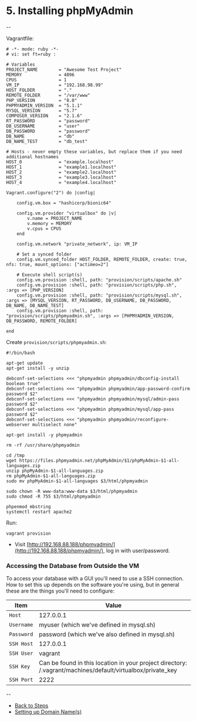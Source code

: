 # 5. Installing phpMyAdmin

--

Vagrantfile:

```
# -*- mode: ruby -*-
# vi: set ft=ruby :

# Variables
PROJECT_NAME        = "Awesome Test Project"
MEMORY              = 4096
CPUS                = 1
VM_IP               = "192.168.98.99"
HOST_FOLDER         = "."
REMOTE_FOLDER       = "/var/www"
PHP_VERSION         = "8.0"
PHPMYADMIN_VERSION  = "5.1.1"
MYSQL_VERSION       = "5.7"
COMPOSER_VERSION    = "2.1.6"
RT_PASSWORD         = "password"
DB_USERNAME         = "user"
DB_PASSWORD         = "password"
DB_NAME             = "db"
DB_NAME_TEST        = "db_test"

# Hosts - never empty these variables, but replace them if you need additional hostnames
HOST_0              = "example.localhost"
HOST_1              = "example1.localhost"
HOST_2              = "example2.localhost"
HOST_3              = "example3.localhost"
HOST_4              = "example4.localhost"

Vagrant.configure("2") do |config|

	config.vm.box = "hashicorp/bionic64"

	config.vm.provider "virtualbox" do |v|
		v.name = PROJECT_NAME
		v.memory = MEMORY
		v.cpus = CPUS
	end

	config.vm.network "private_network", ip: VM_IP

	# Set a synced folder
	config.vm.synced_folder HOST_FOLDER, REMOTE_FOLDER, create: true, nfs: true, mount_options: ["actimeo=2"]

	# Execute shell script(s)
	config.vm.provision :shell, path: "provision/scripts/apache.sh"
	config.vm.provision :shell, path: "provision/scripts/php.sh", :args => [PHP_VERSION]
	config.vm.provision :shell, path: "provision/scripts/mysql.sh", :args => [MYSQL_VERSION, RT_PASSWORD, DB_USERNAME, DB_PASSWORD, DB_NAME, DB_NAME_TEST]
	config.vm.provision :shell, path: "provision/scripts/phpmyadmin.sh", :args => [PHPMYADMIN_VERSION, DB_PASSWORD, REMOTE_FOLDER]

end
```

Create `provision/scripts/phpmyadmin.sh`:

```
#!/bin/bash

apt-get update
apt-get install -y unzip

debconf-set-selections <<< "phpmyadmin phpmyadmin/dbconfig-install boolean true"
debconf-set-selections <<< "phpmyadmin phpmyadmin/app-password-confirm password $2"
debconf-set-selections <<< "phpmyadmin phpmyadmin/mysql/admin-pass password $2"
debconf-set-selections <<< "phpmyadmin phpmyadmin/mysql/app-pass password $2"
debconf-set-selections <<< "phpmyadmin phpmyadmin/reconfigure-webserver multiselect none"

apt-get install -y phpmyadmin

rm -rf /usr/share/phpmyadmin

cd /tmp
wget https://files.phpmyadmin.net/phpMyAdmin/$1/phpMyAdmin-$1-all-languages.zip
unzip phpMyAdmin-$1-all-languages.zip
rm phpMyAdmin-$1-all-languages.zip
sudo mv phpMyAdmin-$1-all-languages $3/html/phpmyadmin

sudo chown -R www-data:www-data $3/html/phpmyadmin
sudo chmod -R 755 $3/html/phpmyadmin

phpenmod mbstring
systemctl restart apache2
```

Run:

```
vagrant provision
```

* Visit [http://192.168.88.188/phpmyadmin/](http://192.168.88.188/phpmyadmin/), log in with user/password.

### Accessing the Database from Outside the VM

To access your database with a GUI you'll need to use a SSH connection. How to set this up depends on the software you're using, but in general these are the things you'll need to configure:

Item | Value
---- | -----
`Host` | 127.0.0.1
`Username` | myuser (which we've defined in mysql.sh)
`Password` | password (which we've also defined in mysql.sh)
`SSH Host` | 127.0.0.1
`SSH User` | vagrant
`SSH Key` | Can be found in this location in your project directory: /.vagrant/machines/default/virtualbox/private_key
`SSH Port` | 2222

--
* [Back to Steps](./00_Steps.md)
* [Setting up Domain Name(s)](./06_Domain_Names.md)
